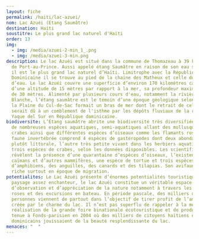 ```yaml
---
layout: fiche
permalink: /haiti/lac-azuei/
nom: Lac Azuéi (Etang Saumâtre)
destination: Haïti
soustitre: Le plus grand lac naturel d'Haïti
order: 13
img:
  - img: /media/azuei-2-min_1_.png
  - img: /media/azuei-3-min.png
description: Le lac Azuéi est situé dans la commune de Thomazeau à 39 kilomètres
  de Port-au-Prince. Aussi appelé étang Saumâtre en raison de son eau saumâtre,
  il est le plus grand lac naturel d’Haïti. Limitrophe avec la République
  Dominicaine il se trouve au pied de la chaine des Matheux et celle du trou
  d’eau. Le lac Azuéi couvre une superficie d’environ 170 kilomètres carrés et
  d’une altitude de 15 mètres par rapport à la mer, sa profondeur maximale est
  de 30 mètres. Alimenté par plusieurs cours d'eau, notamment la rivière
  Blanche, l’étang saumâtre est le témoin d’une époque géologique selon laquelle
  la Plaine du Cul-de-Sac formait un bras de mer dont le retrait de celui-ci
  serait dû à un comblement de l'isthme par les dépôts fluviaux de la rivière
  Yaque del Sur en République dominicaine.
biodiversite: L’Étang saumâtre abrite une biodiversité très diversifiée peuplée
  de nombreuses espèces aquatiques, semi-aquatiques allant des mollusques aux
  crabes ainsi que différentes espèces d’oiseaux comme les flamants roses. Sa
  faune invertébrée comprend 4 espèces de gastéropodes dont deux abondantes (une
  plutôt littorale, l’autre très petite vivant dans les herbiers aquatiques),
  trois espèces de crabes, selon les données disponibles. Les scientifiques
  révèlent la présence d’une quarantaine d’espèces d’oiseaux, l’existence des
  caïmans et d’autres mammifères, une espèce de tortue et trois espèces
  d’amphibiens, des anguilles, des canards et des tilapias. Son avifaune est
  riche surtout en époque de migration.
potentialites: Le Lac Azuéi présente d’énormes potentialités touristiques. D’un
  paysage assez enchanteur, le lac Azuéi constitue un véritable espace
  d’observation et d’appréciation de la nature notamment à travers les flamants
  roses et des excursions en bateau. En période pascale, des milliers de
  personnes viennent de partout dans l’objectif de tirer profit de l’ambiance
  créée par le charme du lac. Il n’est pas superflu de rappeler à la mémoire la
  réalisation de la grande foire binationale écotouristique et de production
  tenue à Fonds-parisien en 2004 où des milliers de citoyens haïtiens et
  dominicains jouissaient de la beauté resplendissante du lac.
menaces: "  "
---
```

